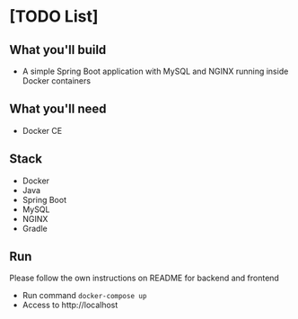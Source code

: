 # [TODO List]

## What you'll build
- A simple Spring Boot application with MySQL and NGINX running inside Docker containers

## What you'll need
- Docker CE

## Stack
- Docker
- Java
- Spring Boot
- MySQL
- NGINX
- Gradle

## Run
Please follow the own instructions on README for backend and frontend

- Run command `docker-compose up`
- Access to http://localhost
